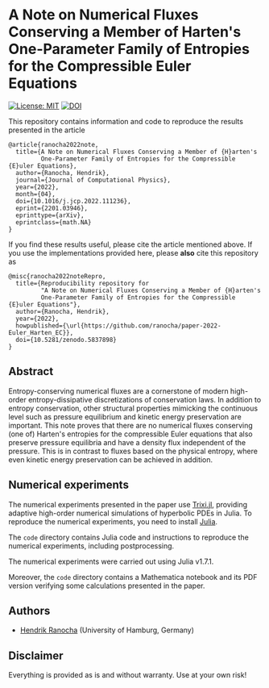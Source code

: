 # A Note on Numerical Fluxes Conserving a Member of Harten's One-Parameter Family of Entropies for the Compressible Euler Equations

[![License: MIT](https://img.shields.io/badge/License-MIT-success.svg)](https://opensource.org/licenses/MIT)
[![DOI](https://zenodo.org/badge/DOI/10.5281/zenodo.5837898.svg)](https://doi.org/10.5281/zenodo.5837898)

This repository contains information and code to reproduce the results presented in the article
```
@article{ranocha2022note,
  title={A Note on Numerical Fluxes Conserving a Member of {H}arten's
         One-Parameter Family of Entropies for the Compressible {E}uler Equations},
  author={Ranocha, Hendrik},
  journal={Journal of Computational Physics},
  year={2022},
  month={04},
  doi={10.1016/j.jcp.2022.111236},
  eprint={2201.03946},
  eprinttype={arXiv},
  eprintclass={math.NA}
}
```

If you find these results useful, please cite the article mentioned above. If you
use the implementations provided here, please **also** cite this repository as
```
@misc{ranocha2022noteRepro,
  title={Reproducibility repository for
         "A Note on Numerical Fluxes Conserving a Member of {H}arten's
         One-Parameter Family of Entropies for the Compressible {E}uler Equations"},
  author={Ranocha, Hendrik},
  year={2022},
  howpublished={\url{https://github.com/ranocha/paper-2022-Euler_Harten_EC}},
  doi={10.5281/zenodo.5837898}
}
```


## Abstract

Entropy-conserving numerical fluxes are a cornerstone of modern high-order
entropy-dissipative discretizations of conservation laws. In addition to entropy
conservation, other structural properties mimicking the continuous level such as
pressure equilibrium and kinetic energy preservation are important. This note
proves that there are no numerical fluxes conserving (one of) Harten's entropies
for the compressible Euler equations that also preserve pressure equilibria and
have a density flux independent of the pressure. This is in contrast to fluxes
based on the physical entropy, where even kinetic energy preservation can be
achieved in addition.


## Numerical experiments

The numerical experiments presented in the paper use [Trixi.jl](https://github.com/trixi-framework/Trixi.jl),
providing adaptive high-order numerical simulations of hyperbolic PDEs in Julia.
To reproduce the numerical experiments, you need to install [Julia](https://julialang.org/).

The `code` directory contains Julia code and instructions to reproduce the numerical
experiments, including postprocessing.

The numerical experiments were carried out using Julia v1.7.1.

Moreover, the `code` directory contains a Mathematica notebook and its PDF
version verifying some calculations presented in the paper.


## Authors

* [Hendrik Ranocha](https://ranocha.de) (University of Hamburg, Germany)


## Disclaimer

Everything is provided as is and without warranty. Use at your own risk!

